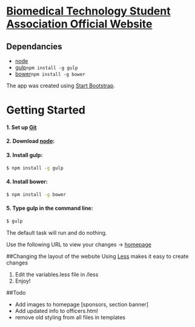 # [Biomedical Technology Student Association Official Website](http://sdsubtsa.sdsu.edu/)

## Dependancies
* [node](http://nodejs.org/)
* [gulp](http://gulpjs.com/)`npm install -g gulp`
* [bower](http://bower.io/)`npm install -g bower` 

The app was created using [Start Bootstrap](http://startbootstrap.com/).

# Getting Started

#### 1. Set up [Git](https://help.github.com/articles/set-up-git/#setting-up-git)

#### 2. Download [node](http://nodejs.org/download/):


#### 3. Install gulp:

```sh
$ npm install -g gulp
```

#### 4. Install bower:

```sh
$ npm install -g bower
```

#### 5. Type gulp in the command line:

```sh
$ gulp
```

The default task will run and do nothing.

Use the following URL to view your changes -> [homepage](http://localhost:8080/#/Home)



##Changing the layout of the website
Using [Less](http://lesscss.org/) makes it easy to create changes

1. Edit the variables.less file in /less
2. Enjoy!



##Todo

- Add images to homepage [sponsors, section banner]
- Add updated info to officers.html
- remove old styling from all files in templates